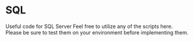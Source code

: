 # SQL
Useful code for SQL Server
Feel free to utilize any of the scripts here. Please be sure to test them on your environment before implementing them.
